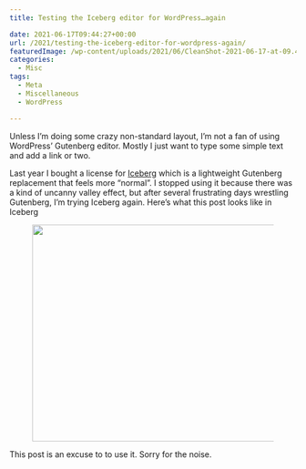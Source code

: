 ```yaml
---
title: Testing the Iceberg editor for WordPress…again

date: 2021-06-17T09:44:27+00:00
url: /2021/testing-the-iceberg-editor-for-wordpress-again/
featuredImage: /wp-content/uploads/2021/06/CleanShot-2021-06-17-at-09.44.05.png
categories:
  - Misc
tags:
  - Meta
  - Miscellaneous
  - WordPress

---
```

<!--kg-card-begin: html-->Unless I&#8217;m doing some crazy non-standard layout, I&#8217;m not a fan of using WordPress&#8217; Gutenberg editor. Mostly I just want to type some simple text and add a link or two.

Last year I bought a license for [Iceberg][1] which is a lightweight Gutenberg replacement that feels more &#8220;normal&#8221;. I stopped using it because there was a kind of uncanny valley effect, but after several frustrating days wrestling Gutenberg, I&#8217;m trying Iceberg again. Here&#8217;s what this post looks like in Iceberg<figure class="wp-block-image size-large">

<img loading="lazy" width="700" height="381" src="/img/2021/06/CleanShot-2021-06-17-at-10.22.12.png" alt=""  /></figure> 

This post is an excuse to to use it. Sorry for the noise.

<!--kg-card-end: html-->

 [1]: https://useiceberg.com